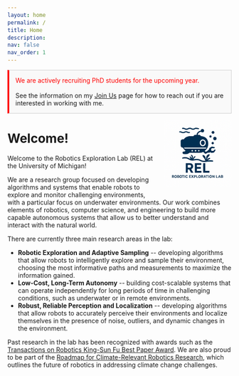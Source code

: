 ```yaml
---
layout: home
permalink: /
title: Home
description:
nav: false
nav_order: 1
---
```


<div style="border: 1px solid #ccc; border-left: 4px solid red; padding: 1em; background-color: #f9f9f9; margin: 1em 0;">
  <span style="color:red;">
    We are actively recruiting PhD students for the upcoming year.
  </span>
  <br><br>
  See the information on my
  <a href="/join/">Join Us</a> page for how to reach out if you are interested in working with me.
</div>


<!-- add image REL_logo.png, right align as 30% of page width -->
<img src="/assets/img/REL_logo.png" alt="REL logo" style="float:right; width:30%; margin-left:20px; margin-bottom:20px;">


# Welcome!

Welcome to the Robotics Exploration Lab (REL) at the University of Michigan!

We are a research group focused on developing algorithms and systems that enable
robots to explore and monitor challenging environments, with a particular focus
on underwater environments. Our work combines elements of robotics, computer
science, and engineering to build more capable autonomous systems that
allow us to better understand and interact with the natural world.

There are currently three main research areas in the lab:
- **Robotic Exploration and Adaptive Sampling** -- developing algorithms that
  allow robots to intelligently explore and sample their environment, choosing
  the most informative paths and measurements to maximize the information
  gained.
- **Low-Cost, Long-Term Autonomy** -- building cost-scalable systems that can
  operate independently for long periods of time in challenging conditions, such
  as underwater or in remote environments.
- **Robust, Reliable Perception and Localization** -- developing algorithms that
  allow robots to accurately perceive their environments and localize themselves
  in the presence of noise, outliers, and dynamic changes in the environment.

Past research in the lab has been recognized with awards such as the <a
href="https://www.ieee-ras.org/transactions-on-robotics-king-sun-fu-best-paper-award">Transactions
on Robotics King-Sun Fu Best Paper Award</a>.  We are also proud to be part of
the <a href="https://www.climate-robotics.org/">Roadmap for Climate-Relevant
Robotics Research</a>, which outlines the future of robotics in addressing
climate change challenges.
